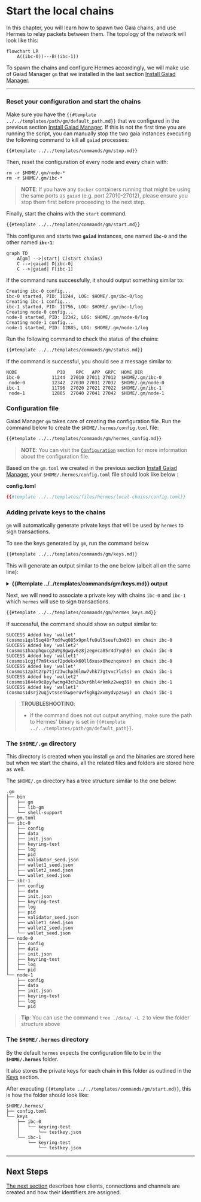 # Start the local chains

In this chapter, you will learn how to spawn two Gaia chains, and use Hermes to relay packets between them. The topology of the network will look like this:

```mermaid
flowchart LR
    A((ibc-0))---B((ibc-1))
```

To spawn the chains and configure Hermes accordingly, we will make use of Gaiad Manager `gm` that we installed in the last section [Install Gaiad Manager](../pre-requisites/gaiad-manager.md).

---

### Reset your configuration and start the chains

Make sure you have the `{{#template ../../templates/path/gm/default_path.md}}` that we configured in the previous section [Install Gaiad Manager](../pre-requisites/gaiad-manager.md). If this is not the first time you are running the script, you can manually stop the two gaia instances executing the following command to kill all `gaiad` processes:

```shell
{{#template ../../templates/commands/gm/stop.md}}
```

Then, reset the configuration of every node and every chain with:
```shell
rm -r $HOME/.gm/node-*
rm -r $HOME/.gm/ibc-*
```


> __NOTE__: If you have any `Docker` containers running that might be using the same ports as `gaiad` (e.g. port 27010-27012), please ensure you stop them first before proceeding to the next step.

Finally, start the chains with the `start` command.

```bash
{{#template ../../templates/commands/gm/start.md}}
```

This configures and starts two __`gaiad`__ instances, one named __`ibc-0`__ and the other named __`ibc-1`__:

```mermaid
graph TD
    A[gm] -->|start| C(start chains)
    C -->|gaiad| D[ibc-0]
    C -->|gaiad| F[ibc-1]
```

If the command runs successfully, it should output something similar to:

```shell
Creating ibc-0 config...
ibc-0 started, PID: 11244, LOG: $HOME/.gm/ibc-0/log
Creating ibc-1 config...
ibc-1 started, PID: 11796, LOG: $HOME/.gm/ibc-1/log
Creating node-0 config...
node-0 started, PID: 12342, LOG: $HOME/.gm/node-0/log
Creating node-1 config...
node-1 started, PID: 12885, LOG: $HOME/.gm/node-1/log
```

Run the following command to check the status of the chains:

```bash
{{#template ../../templates/commands/gm/status.md}}
```

If the command is successful, you should see a message similar to:
```
NODE               PID    RPC   APP  GRPC  HOME_DIR
ibc-0            11244  27010 27011 27012  $HOME/.gm/ibc-0
 node-0          12342  27030 27031 27032  $HOME/.gm/node-0
ibc-1            11796  27020 27021 27022  $HOME/.gm/ibc-1
 node-1          12885  27040 27041 27042  $HOME/.gm/node-1
```



### Configuration file

Gaiad Manager `gm` takes care of creating the configuration file. Run the command below to create the `$HOME/.hermes/config.toml` file:

```bash
{{#template ../../templates/commands/gm/hermes_config.md}}
```
>__NOTE__: You can visit the [`Configuration`](../../documentation/configuration/index.md) section for more information about the configuration file.

Based on the `gm.toml` we created in the previous section [Install Gaiad Manager](../pre-requisites/gaiad-manager.md), your `$HOME/.hermes/config.toml` file should look like below :

__config.toml__

```toml
{{#template ../../templates/files/hermes/local-chains/config.toml}}
```

### Adding private keys to the chains

`gm` will automatically generate private keys that will be used by `hermes` to sign transactions.

To see the keys generated by `gm`, run the command below

```bash
{{#template ../../templates/commands/gm/keys.md}}
```

This will generate an output similar to the one below (albeit all on the same line):

<details><summary style="font-weight:bold">{{#template ../../templates/commands/gm/keys.md}} output</summary>

```
"$HOME/go/bin/gaiad" keys list --keyring-backend test --keyring-dir "$HOME/.gm/ibc-0"

- name: validator
address: cosmos1a5545h09sdzwgjpraasgkvu0f585lc33k9h4kx
pubkey: cosmospub1addwnpepqw5j24lg0ya34umnrn7akxuks3as2ktggndxg37cnfsx2fl5xkl8ymte6c2
mnemonic: "confirm path season shiver adjust order quarter now empower crystal busy foam pony web chaos bachelor magnet imitate audit wear spike chunk garlic sport"

- name: wallet
address: cosmos14czpvfgzcr06astyylahshcexzwm0j9ne6h5p5
pubkey: cosmospub1addwnpepqdcmngqappsxp6jp53atfx6kt5p7d6vce4un3mfvsa8gtml5n8lj2yh29q9
mnemonic: "brass exhibit artist beef album canvas liar fine water wave bus rose sunny permit strategy eight stove legal sustain vessel offer great book loan"

- name: wallet1
address: cosmos1qs5nmmf7jall4sm38fjssxfw5ay87mfp22p3xm
pubkey: cosmospub1addwnpepqtxfgjxg8xrc9xrzqyfs3ud6svmu7wrt608s80d0t0g93rylu4kd7kpckj6
mnemonic: "puzzle pole beyond announce clip else cause airport index pencil intact camp leisure pole nasty put meat cover garage ripple chief unfair destroy spatial"

- name: wallet2
address: cosmos1n7qyhjkfp8szpy7ury7vlejd5wcfc2ysdd9xlx
pubkey: cosmospub1addwnpepq2nuh2a9x9wd6ad78dcft3e8tuds5xs4ypeterl0zenw9ejt0tdvk38yd3z
mnemonic: "february slab crane panther harbor judge artefact ghost clay torch stay cave enrich narrow sausage expand tomato margin wool repeat squeeze couch fork unhappy"

"$HOME/go/bin/gaiad" keys list --keyring-backend test --keyring-dir "$HOME/.gm/ibc-1"

- name: validator
address: cosmos14eg9y3kjlrepk8lmdavw8u5l472sl8e6xv99yk
pubkey: cosmospub1addwnpepq0q4f0aaaq2wycg7y3x8j8gfacazdf3xlxujkjguy2k3gq654jwuyn58hhq
mnemonic: "clarify concert lens mobile hover lucky bulk home elite fix school jungle draw soul excess siren advice accuse shallow copper model absorb salon mystery"

- name: wallet
address: cosmos120jm7xkv49erxty6ec9trs85j8yfgjwwdlsrtz
pubkey: cosmospub1addwnpepqgs0llcm64e7yrpx7hs9fmzqefnwxzfxnujf3qgysdpv8w5aalu2z2e86gs
mnemonic: "shine again similar wheel also frozen equal win ask grit artist quality subject twenty pet scrub olympic ladder puppy balcony blood exotic buddy gather"

- name: wallet1
address: cosmos18ccme8td0zdktcy7dafhurdhx7x8xxx0s445y2
pubkey: cosmospub1addwnpepq045d9qjrkvfxdx39849qdcrny0zr8z2elx6z7kjkgezrvw2enepx98pyxf
mnemonic: "join skill day disease canal alpha sweet sing icon donor relief little wheat borrow silver allow child silent teach then flower deliver arena library"

- name: wallet2
address: cosmos1x45ucdaa3fegemh3x2xp0qtnxl2gv533e2fg6g
pubkey: cosmospub1addwnpepq0ryrcm08l8x5wskhd5dczrduj535fxs9w7wky04ux97amljcffe6ewxymg
mnemonic: "wish burden unfair subway club pulp wood helmet whip decline between maid defense sniff cash guard cargo travel donor nasty saddle tumble service fringe"

"$HOME/go/bin/gaiad" keys list --keyring-backend test --keyring-dir "$HOME/.gm/node-0"
[]

"$HOME/go/bin/gaiad" keys list --keyring-backend test --keyring-dir "$HOME/.gm/node-1"
[]
```

</details>

Next, we will need to associate a private key with chains `ibc-0` and `ibc-1` which `hermes` will use to sign transactions. 

```bash
{{#template ../../templates/commands/gm/hermes_keys.md}}
```

If successful, the command should show an output similar to:

```
SUCCESS Added key 'wallet' (cosmos1qsl5sq48r7xdfwq085x9pnlfu9ul5seufu3n03) on chain ibc-0
SUCCESS Added key 'wallet2' (cosmos1haaphqucg2u9g8gwgv6z8jzegvca85r4d7yqh9) on chain ibc-0
SUCCESS Added key 'wallet1' (cosmos1cgjf7m9txsxf2pdekxk60ll6xusx0heznqsnxn) on chain ibc-0
SUCCESS Added key 'wallet' (cosmos1zp3t2rp7tjr23wchp36lmw7vhk77gtvvc7lc5s) on chain ibc-1
SUCCESS Added key 'wallet2' (cosmos1644x9c8pyfwcmg43ch2u3vr6hl4rkmkz2weq39) on chain ibc-1
SUCCESS Added key 'wallet1' (cosmos1dsrj2uqjvtssenkwperuvfkgkg2xvmydvpzswy) on chain ibc-1
```

> __TROUBLESHOOTING__: 
> - If the command does not out output anything, make sure the path to Hermes' binary is set in `{{#template ../../templates/path/gm/default_path}}`.

### The `$HOME/.gm` directory

This directory is created when you install `gm` and the binaries are stored here but when we start the chains, all the related files and folders are stored here as well.

The `$HOME/.gm` directory has a tree structure similar to the one below:

```shell
.gm
├── bin
│   ├── gm
│   ├── lib-gm
│   └── shell-support
├── gm.toml
├── ibc-0
│   ├── config
│   ├── data
│   ├── init.json
│   ├── keyring-test
│   ├── log
│   ├── pid
│   ├── validator_seed.json
│   ├── wallet1_seed.json
│   ├── wallet2_seed.json
│   └── wallet_seed.json
├── ibc-1
│   ├── config
│   ├── data
│   ├── init.json
│   ├── keyring-test
│   ├── log
│   ├── pid
│   ├── validator_seed.json
│   ├── wallet1_seed.json
│   ├── wallet2_seed.json
│   └── wallet_seed.json
├── node-0
│   ├── config
│   ├── data
│   ├── init.json
│   ├── keyring-test
│   ├── log
│   └── pid
└── node-1
    ├── config
    ├── data
    ├── init.json
    ├── keyring-test
    ├── log
    └── pid
```

> __Tip__: You can use the command `tree ./data/ -L 2` to view the folder structure above

### The `$HOME/.hermes` directory

By the default `hermes` expects the configuration file to be in the __`$HOME/.hermes`__ folder.

It also stores the private keys for each chain in this folder as outlined in the [Keys](../../commands/keys/index.md) section.

After executing `{{#template ../../templates/commands/gm/start.md}}`, this is how the folder should look like:

```shell
$HOME/.hermes/
├── config.toml
└── keys
    ├── ibc-0
    │   └── keyring-test
    │       └── testkey.json
    └── ibc-1
        └── keyring-test
            └── testkey.json
```

---

## Next Steps

[The next section](./add-a-new-relay-path.md) describes how clients, connections and channels are created and how their identifiers are assigned.

